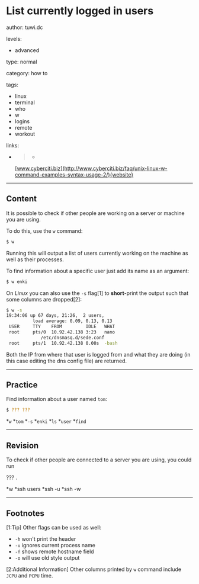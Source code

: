 # List currently logged in users
author: tuwi.dc

levels:

  - advanced

type: normal

category: how to

tags:
  - linux
  - terminal
  - who
  - w
  - logins
  - remote
  - workout


links:

  - >-
    [www.cyberciti.biz](http://www.cyberciti.biz/faq/unix-linux-w-command-examples-syntax-usage-2/){website}

---
## Content

It is possible to check if other people are working on a server or machine you are using.

To do this, use the `w` command:
```bash
$ w
```
Running this will output a list of users currently working on the machine as well as their processes.

To find information about a specific user just add its name as an argument:
```bash
$ w enki
```

On *Linux* you can also use the `-s` flag[1] to **short**-print the output such that some columns are dropped[2]:
```bash
$ w -s
19:34:06 up 67 days, 21:26,  2 users,
          load average: 0.09, 0.13, 0.13
 USER     TTY    FROM         IDLE   WHAT
 root     pts/0  10.92.42.138 3:23   nano
             /etc/dnsmasq.d/sede.conf
 root     pts/1  10.92.42.138 0.00s  -bash
```
Both the IP from where that user is logged from and what they are doing (in this case editing the dns config file) are returned.

---
## Practice

Find information about a user named `tom`:
```bash
$ ??? ???
```

*`w`
*`tom`
*`-s`
*`enki`
*`ls`
*`user`
*`find`

---
## Revision

To check if other people are connected to a server you are using, you could run 

??? .

*w
*ssh users
*ssh -u
*ssh -w

---
## Footnotes

[1:Tip]
Other flags can be used as well:
- `-h` won't print the header
- `-u` ignores current process name
- `-f` shows remote hostname field
- `-o` will use old style output

[2:Additional Information]
Other columns printed by `w` command include `JCPU` and `PCPU` time.